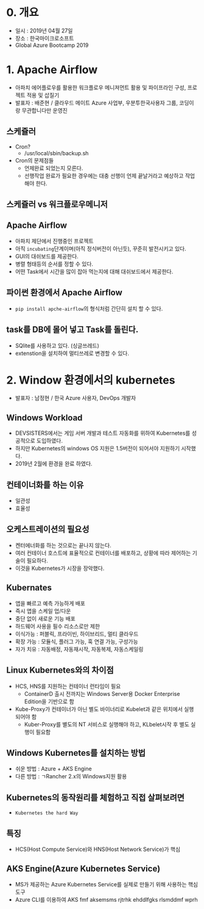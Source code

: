 # 0. 개요
- 일시 : 2019년 04월 27일
- 장소 : 한국마이크로소프트 
- Global Azure Bootcamp 2019

# 1. Apache Airflow
- 아파치 에어플로우를 활용한 워크플로우 메니져먼트 활용 및 파이프라인 구성, 프로젝트 적용 및 삽질기
- 발표자 : 배준현 / 클라우드 메이트 Azure 사업부, 우분투한국사용자 그룹, 코딩이랑 무관합니다만 운영진

## 스케쥴러 
- Cron?
    - /usr/local/sbin/backup.sh 
- Cron의 문제점들
    - 언제완료 되었는지 모른다. 
    - 선행작업 완료가 필요한 경우에는 대충 선행이 언제 끝날거라고 예상하고 작업해야 한다. 

## 스케쥴러 vs 워크플로우메니저

## Apache Airflow
- 아파치 제단에서 진행중인 프로젝트 
- 아직 `incubating`단계이며(아직 정식버전이 아닌듯), 꾸준히 발전시키고 있다.
- GUI의 대쉬보드를 제공한다. 
- 병렬 형태등의 순서를 정할 수 있다. 
- 어떤 Task에서 시간을 많이 잡아 먹는지에 대해 대쉬보드에서 제공한다. 

## 파이썬 환경에서 Apache Airflow
- `pip install apche-airflow`의 형식처럼 간단히 설치 할 수 있다. 

## task를 DB에 몰어 넣고 Task를 돌린다.
- SQlite를 사용하고 있다. (싱글쓰레드)
- extenstion을 설치하여 멀티쓰레로 변경할 수 있다.


# 2. Window 환경에서의 kubernetes 
- 발표자 : 남정현 / 한국 Azure 사용자, DevOps 개발자

## Windows Workload
- DEVSISTERS에서는 게임 서버 개발과 테스트 자동화를 위하여 Kubernetes를 성공적으로 도입하였다. 
- 하지만 Kubernetes의 windows OS 지원은 1.5버전이 되어서야 지원하기 시작했다. 
- 2019년 2월에 환경을 완료 하였다. 

## 컨테이너화를 하는 이유
- 일관성 
- 효율성

## 오케스트레이션의 필요성
- 켄터에너화를 하는 것으로는 끝나지 않는다. 
- 여러 컨테이너 호스트에 표율적으로 컨테이너를 배포하고, 상황에 따라 제어하는 기술이 필요하다. 
- 이것을 Kubernetes가 시장을 장악했다. 

## Kubernates
- 앱을 빠르고 예측 가능하게 배포
- 즉시 앱을 스케일 업/다운
- 중단 없이 새로운 기능 배포
- 하드웨어 사용을 필수 리소스로만 제한 
- 이식가능 : 퍼블릭, 프라이빈, 하이브리드, 멀티 클라우드
- 확장 가능 : 모듈식, 플러그 가능, 훅 연결 가능, 구성가능
- 자가 치유 : 자동배정, 자동재시작, 자동복제, 자동스케일링

## Linux Kubernetes와의 차이점
- HCS, HNS를 지원하는 컨테이너 런타임이 필요
    - ContainerD 출시 전까지는 Windows Server용 Docker Enterprise Edition을 기반으로 함
- Kube-Proxy가 컨테이너가 아닌 별도 바이너리로 Kubelet과 같은 위치에서 실행되어야 함
    - Kuber-Proxy를 별도의 NT 서비스로 실행해야 하고, KLbelet시작 후 별도 실행이 필요함 

## Windows Kubernetes를 설치하는 방법
- 쉬운 방법 : Azure + AKS Engine
- 다른 방법 : ㄱRancher 2.x의 Windows지원 활용

## Kubernetes의 동작원리를 체험하고 직접 살펴보려면
- `Kubernetes the hard Way`

## 특징
- HCS(Host Compute Service)와 HNS(Host Network Service)가 핵심

## AKS Engine(Azure Kubernetes Service)
- MS가 제공하는 Azure Kubernetes Service를 실제로 만들기 위해 사용하는 핵심 도구
- Azure CLI를 이용하여 AKS fmf aksemsms rjtrhk ehddlfgks rlsmddmf wprh

